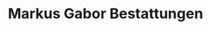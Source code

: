 ---
title: "Markus Gabor Bestattungen"
url: /braunschweig/markus-gabor-bestattungen/
shop: Bestattungen
---